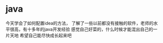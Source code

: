 # java
今天学会了如何配置idea的方法，
了解了一些以前都没有接触的软件，老师的水平很高，有十多年的java开发经验
感觉自己好菜的，什么时候才能混出自己的一片天地
希望自己能尽快成长起来吧

